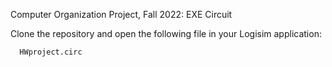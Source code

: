 Computer Organization Project, Fall 2022: EXE Circuit

Clone the repository and open the following file in your Logisim application:
```
  HWproject.circ
```
